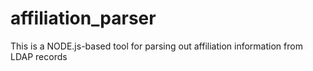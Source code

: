 # affiliation_parser
This is a NODE.js-based tool for parsing out affiliation information from LDAP records
